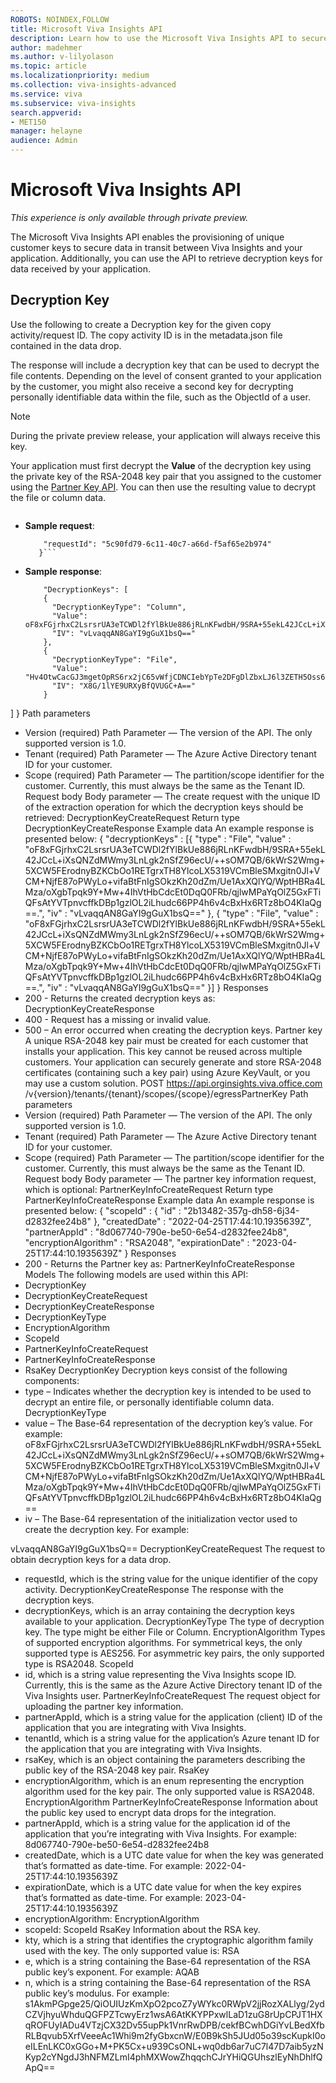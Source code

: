 ```yaml
---
ROBOTS: NOINDEX,FOLLOW
title: Microsoft Viva Insights API
description: Learn how to use the Microsoft Viva Insights API to secure moving data for more advanced analysis
author: madehmer
ms.author: v-lilyolason
ms.topic: article
ms.localizationpriority: medium 
ms.collection: viva-insights-advanced 
ms.service: viva 
ms.subservice: viva-insights 
search.appverid: 
- MET150 
manager: helayne
audience: Admin
---
```


# Microsoft Viva Insights API

*This experience is only available through private preview.*

The Microsoft Viva Insights API enables the provisioning of unique customer keys to secure data in transit between Viva Insights and your application. Additionally, you can use the API to retrieve decryption keys for data received by your application.

## Decryption Key

Use the following to create a Decryption key for the given copy activity/request ID. The copy activity ID is in the metadata.json file contained in the data drop.

The response will include a decryption key that can be used to decrypt the file contents. Depending on the level of consent granted to your application by the customer, you might also receive a second key for decrypting personally identifiable data within the file, such as the ObjectId of a user.

>[!Note]
>During the private preview release, your application will always receive this key.

Your application must first decrypt the **Value** of the decryption key using the private key of the RSA-2048 key pair that you assigned to the customer using the [Partner Key API](#partner-key-api). You can then use the resulting value to decrypt the file or column data.

```POST https://api.orginsights.viva.office.com/v{version}/tenants/{tenant}/scopes/{scope}/egressDecryptionKey
```

* **Sample request**:

  ```{
      "requestId": "5c90fd79-6c11-40c7-a66d-f5af65e2b974"
     }```

* **Sample response**:

  ```{
      "DecryptionKeys": [
      {
        "DecryptionKeyType": "Column",
        "Value": oF8xFGjrhxC2LsrsrUA3eTCWDl2fYlBkUe886jRLnKFwdbH/9SRA+55ekL42JCcL+iXsQNZdMWmy3LnLgk2nSfZ96ecU/++sOM7QB/6kWrS2Wmg+5XCW5FErodnyBZKCbOo1RETgrxTH8YlcoLX5319VCmBleSMxgitn0Jl+VCM+NjfE87oPWyLo+vifaBtFnIgSOkzKh20dZm/Ue1AxXQlYQ/WptHBRa4LMza/oXgbTpqk9Y+Mw+4IhVtHbCdcEt0DqQ0FRb/qjlwMPaYqOlZ5GxFTiQFsAtYVTpnvcffkDBp1gzlOL2iLhudc66PP4h6v4cBxHx6RTz8bO4KIaQg==",
        "IV": "vLvaqqAN8GaYI9gGuX1bsQ=="
      },
      {
        "DecryptionKeyType": "File",
        "Value": "Hv4OtwCacGJ3mgetOpRS6rx2jC65vWfjCDNCIebYpTe2DFgDlZbxLJ6l3ZETH5Oss6NlLYbWIgTiBwuQxN/a7eZBE5ZYuiG3Gk72lH0Egy7BeSN7dlyV7ryn1nC7eEpYsjOLwSdIs79JP77yvIlkNohCXgP/BVp612kL1/atxITyN2kxWO4RaMhct3izvdjreOJoxUABEAAaqCGagrgsWL1AS+5X5fduspsE8zmPJ78cm67Qt5ZbdZ+N+ilXEclSIUeVrp9iXjh94mLCn9hra8e97SXVquyAnWG5F0Wy/tjS6+pNyM/EVI/QrBCgSW7HsOJp1sQvq7u+/ZJln4zS3w==",
        "IV": "X8G/1lYE9URXyBfQVUGC+A=="
      }
]
}
Path parameters
* Version (required)
Path Parameter — The version of the API. The only supported version is 1.0.
* Tenant (required)
Path Parameter — The Azure Active Directory tenant ID for your customer.
* Scope (required)
Path Parameter — The partition/scope identifier for the customer. Currently, this must always be the same as the Tenant ID.
Request body
Body parameter — The create request with the unique ID of the extraction operation for which the decryption keys should be retrieved: 
DecryptionKeyCreateRequest 
Return type
DecryptionKeyCreateResponse
Example data
An example response is presented below:
{
  "decryptionKeys" : [{
    "type" : "File",
    "value" : "oF8xFGjrhxC2LsrsrUA3eTCWDl2fYlBkUe886jRLnKFwdbH/9SRA+55ekL42JCcL+iXsQNZdMWmy3LnLgk2nSfZ96ecU/++sOM7QB/6kWrS2Wmg+5XCW5FErodnyBZKCbOo1RETgrxTH8YlcoLX5319VCmBleSMxgitn0Jl+VCM+NjfE87oPWyLo+vifaBtFnIgSOkzKh20dZm/Ue1AxXQlYQ/WptHBRa4LMza/oXgbTpqk9Y+Mw+4IhVtHbCdcEt0DqQ0FRb/qjlwMPaYqOlZ5GxFTiQFsAtYVTpnvcffkDBp1gzlOL2iLhudc66PP4h6v4cBxHx6RTz8bO4KIaQg==.",
    "iv" : "vLvaqqAN8GaYI9gGuX1bsQ=="
  }, {
    "type" : "File",
    "value" : "oF8xFGjrhxC2LsrsrUA3eTCWDl2fYlBkUe886jRLnKFwdbH/9SRA+55ekL42JCcL+iXsQNZdMWmy3LnLgk2nSfZ96ecU/++sOM7QB/6kWrS2Wmg+5XCW5FErodnyBZKCbOo1RETgrxTH8YlcoLX5319VCmBleSMxgitn0Jl+VCM+NjfE87oPWyLo+vifaBtFnIgSOkzKh20dZm/Ue1AxXQlYQ/WptHBRa4LMza/oXgbTpqk9Y+Mw+4IhVtHbCdcEt0DqQ0FRb/qjlwMPaYqOlZ5GxFTiQFsAtYVTpnvcffkDBp1gzlOL2iLhudc66PP4h6v4cBxHx6RTz8bO4KIaQg==.",
    "iv" : "vLvaqqAN8GaYI9gGuX1bsQ=="
  }]
}
Responses
* 200 - Returns the created decryption keys as:
DecryptionKeyCreateResponse
* 400 - Request has a missing or invalid value.
* 500 – An error occurred when creating the decryption keys.
Partner key
A unique RSA-2048 key pair must be created for each customer that installs your application. This key cannot be reused across multiple customers. Your application can securely generate and store RSA-2048 certificates (containing such a key pair) using Azure KeyVault, or you may use a custom solution.
POST https://api.orginsights.viva.office.com /v{version}/tenants/{tenant}/scopes/{scope}/egressPartnerKey
Path parameters
* Version (required)
Path Parameter — The version of the API. The only supported version is 1.0.
* Tenant (required)
Path Parameter — The Azure Active Directory tenant ID for your customer.
* Scope (required)
Path Parameter — The partition/scope identifier for the customer. Currently, this must always be the same as the Tenant ID.
Request body
Body parameter — The partner key information request, which is optional:
PartnerKeyInfoCreateRequest 
Return type
PartnerKeyInfoCreateResponse
Example data
An example response is presented below:
{
  "scopeId" : {
    "id" : "2b13482-357g-dh58-6j34-d2832fee24b8"
  },
  "createdDate" : "2022-04-25T17:44:10.1935639Z",
  "partnerAppId" : "8d067740-790e-be50-6e54-d2832fee24b8",
  "encryptionAlgorithm" : "RSA2048",
  "expirationDate" : "2023-04-25T17:44:10.1935639Z"
}
Responses
* 200 - Returns the Partner key as: 
PartnerKeyInfoCreateResponse
Models
The following models are used within this API:
* DecryptionKey
* DecryptionKeyCreateRequest
* DecryptionKeyCreateResponse
* DecryptionKeyType
* EncryptionAlgorithm
* ScopeId
* PartnerKeyInfoCreateRequest
* PartnerKeyInfoCreateResponse
* RsaKey
DecryptionKey
Decryption keys consist of the following components:
* type – Indicates whether the decryption key is intended to be used to decrypt an entire file, or personally identifiable column data.
DecryptionKeyType
* value – The Base-64 representation of the decryption key’s value. For example: 
oF8xFGjrhxC2LsrsrUA3eTCWDl2fYlBkUe886jRLnKFwdbH/9SRA+55ekL42JCcL+iXsQNZdMWmy3LnLgk2nSfZ96ecU/++sOM7QB/6kWrS2Wmg+5XCW5FErodnyBZKCbOo1RETgrxTH8YlcoLX5319VCmBleSMxgitn0Jl+VCM+NjfE87oPWyLo+vifaBtFnIgSOkzKh20dZm/Ue1AxXQlYQ/WptHBRa4LMza/oXgbTpqk9Y+Mw+4IhVtHbCdcEt0DqQ0FRb/qjlwMPaYqOlZ5GxFTiQFsAtYVTpnvcffkDBp1gzlOL2iLhudc66PP4h6v4cBxHx6RTz8bO4KIaQg==
* iv – The Base-64 representation of the initialization vector used to create the decryption key. For example:

vLvaqqAN8GaYI9gGuX1bsQ==
DecryptionKeyCreateRequest
The request to obtain decryption keys for a data drop.
* requestId, which is the string value for the unique identifier of the copy activity.
DecryptionKeyCreateResponse
The response with the decryption keys.
* decryptionKeys, which is an array containing the decryption keys available to your application.
DecryptionKeyType
The type of decryption key. The type might be either File or Column.
EncryptionAlgorithm
Types of supported encryption algorithms. For symmetrical keys, the only supported type is AES256. For asymmetric key pairs, the only supported type is RSA2048.
ScopeId
* id, which is a string value representing the Viva Insights scope ID. Currently, this is the same as the Azure Active Directory tenant ID of the Viva Insights user.
PartnerKeyInfoCreateRequest
The request object for uploading the partner key information.
* partnerAppId, which is a string value for the application (client) ID of the application that you are integrating with Viva Insights.
* tenantId, which is a string value for the application’s Azure tenant ID for the application that you are integrating with Viva Insights. 
* rsaKey, which is an object containing the parameters describing the public key of the RSA-2048 key pair.
RsaKey
* encryptionAlgorithm, which is an enum representing the encryption algorithm used for the key pair. The only supported value is RSA2048.
EncryptionAlgorithm
PartnerKeyInfoCreateResponse
Information about the public key used to encrypt data drops for the integration.
* partnerAppId, which is a string value for the application id of the application that you’re integrating with Viva Insights. For example: 
8d067740-790e-be50-6e54-d2832fee24b8
* createdDate, which is a UTC date value for when the key was generated that’s formatted as date-time. For example: 
2022-04-25T17:44:10.1935639Z
* expirationDate, which is a UTC date value for when the key expires that’s formatted as date-time. For example: 
2023-04-25T17:44:10.1935639Z
* encryptionAlgorithm: 
EncryptionAlgorithm
* scopeId: 
ScopeId
RsaKey
Information about the RSA key.
* kty, which is a string that identifies the cryptographic algorithm family used with the key. The only supported value is:
 RSA
* e, which is a string containing the Base-64 representation of the RSA public key’s exponent. For example: 
AQAB
* n, which is a string containing the Base-64 representation of the RSA public key’s modulus. For example: 
s1AkmPGpge25/QiOUIUzKmXpO2pcoZ7yWYkc0RWpV2jjRozXALlyg/2ydCZVjhyuWhduQGFPZTcwyErz1wsA6AtKKYPPxwlLaD1zuG8rUpCPJT1HXqROFUyIADu4VTzjCX32Dv55upPk1VnrRwDPB/cekfBCwhDGiYvLBedXfbRLBqvub5XrfVeeeAc1Whi9m2fyGbxcnW/E0B9kSh5JUd05o39scKupkI0oeILEnLKC0xGGo+M+PK5Cx+u939CsONL+wq0db6ar7uC7l47D7aib5yzNKyp2cYNgdJ3hNFMZLmI4phMXWowZhqqchCJrYHiQGUhszlEyNhDhlfQApQ==
